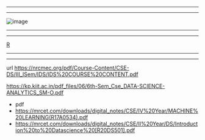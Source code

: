 

__________
__________

![image](https://github.com/user-attachments/assets/e8e6ae80-d06d-44f5-859f-f8c5bd8f783b)



__________

__________



[R](https://machinelearningprojects.net/handwritten-data-science-notes/)

---
---


url
https://nrcmec.org/pdf/Course-Content/CSE-DS/III_ISem/IDS/IDS%20COURSE%20CONTENT.pdf


https://kp.kiit.ac.in/pdf_files/06/6th-Sem_Cse_DATA-SCIENCE-ANALYTICS_SM-O.pdf




- pdf
- https://mrcet.com/downloads/digital_notes/CSE/IV%20Year/MACHINE%20LEARNING(R17A0534).pdf
- https://mrcet.com/downloads/digital_notes/CSE/II%20Year/DS/Introduction%20to%20Datascience%20[R20DS501].pdf
